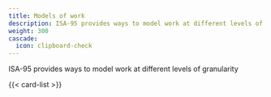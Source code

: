 ```yaml
---
title: Models of work
description: ISA-95 provides ways to model work at different levels of granularity
weight: 300
cascade:
  icon: clipboard-check
---
```


ISA-95 provides ways to model work at different levels of granularity

{{< card-list >}}
